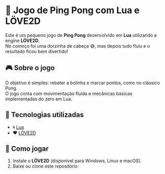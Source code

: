 # 🏓 Jogo de Ping Pong com Lua e LÖVE2D

Este é um pequeno jogo de **Ping Pong** desenvolvido em **Lua** utilizando a engine **LÖVE2D**.  
No começo foi uma dorzinha de cabeça 😅, mas depois tudo fluiu e o resultado ficou bem divertido!

## 🎮 Sobre o jogo
O objetivo é simples: rebater a bolinha e marcar pontos, como no clássico Pong.  
O jogo conta com movimentação fluida e mecânicas básicas implementadas do zero em Lua.

## 🧠 Tecnologias utilizadas
- 🌀 [Lua](https://www.lua.org/)
- ❤️ [LÖVE2D](https://love2d.org/)

## 🚀 Como jogar
1. Instale o **LÖVE2D** (disponível para Windows, Linux e macOS).  
2. Baixe ou clone este repositório:
